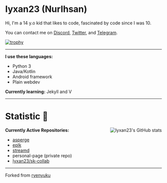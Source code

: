 <h1>Iyxan23 (NurIhsan)</h1>

Hi, I'm a 14 y.o kid that likes to code, fascinated by code since I was 10.

You can contact me on [Discord](https://dsc.bio/Iyxan23), [Twitter](https://twitter.com/Iyxan23), and [Telegram](https://t.me/Iyxan23).

[![trophy](https://github-profile-trophy.vercel.app/?username=Iyxan23&row=1)](https://github.com/ryo-ma/github-profile-trophy)

----------

**I use these languages:**
- Python 3
- Java/Kotlin
- Android framework
- Plain webdev

**Currently learning:** Jekyll and V

----------

<h1>Statistic 🏅</h1> <img alt="Iyxan23's GitHub stats" src="https://github-readme-stats.vercel.app/api?username=Iyxan23&show_icons=true&count_private=true&bg_color=00000000&text_color=808080&hide_border=true" align="right">

**Currently Active Repositories:**
- [asperge](https://github.com/Iyxan23/asperge)
- [eplk](https://github.com/Iyxan23/eplk)
- [streamd](https://github.com/Iyxan23/streamd)
- personal-page (private repo)
- [Iyxan23/sk-collab](https://github.com/ThatCakeID/os-thm-android)

----------

Forked from [ryenyuku](https://github.com/ryenyuku/ryenyuku)

